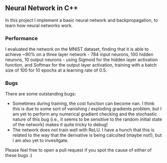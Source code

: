 ## Neural Network in C++

In this project I implement a basic neural network and backpropagation, to learn how neural networks work.

### Performance
I evaluated the network on the MNIST dataset, finding that it is able to achieve ~90% on a three layer network - 784 input neurons, 100 hidden neurons, 10 output neurons - using Sigmoid for the hidden layer activation function, and Softmax for the output layer activation, training with a batch size of 100 for 10 epochs at a learning rate of 0.5.

### Bugs
There are some outstanding bugs:
- Sometimes during training, the cost function can become nan. I think this is due to some sort of vanishing / exploding gradients problem, but I am yet to perform any numerical gradient checking and the stochastic nature of this bug (i.e., it seems to be sensitive to the random initial state of the network) makes it quite tricky to debug!
- The network does not train well with ReLU. I have a hunch that this is related to the way that the derivative is being calculted (maybe not!), but I am also yet to invesitgate.

Please feel free to open a pull request if you spot the cause of either of these bugs :)
